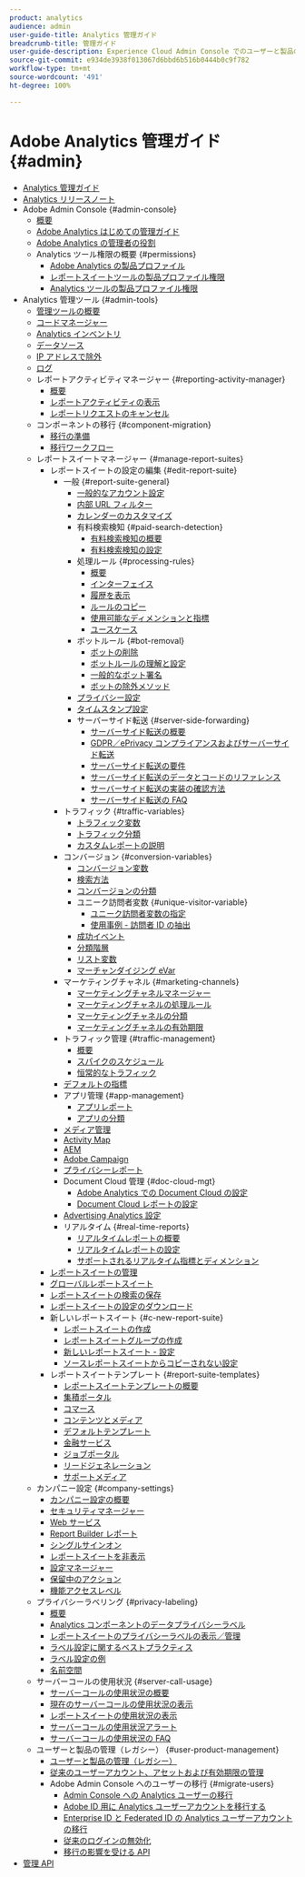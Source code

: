 ```yaml
---
product: analytics
audience: admin
user-guide-title: Analytics 管理ガイド
breadcrumb-title: 管理ガイド
user-guide-description: Experience Cloud Admin Console でのユーザーと製品の管理、レポートスイートの設定など、Analytics の管理タスクについて説明します。
source-git-commit: e934de3938f013067d6bbd6b516b0444b0c9f782
workflow-type: tm+mt
source-wordcount: '491'
ht-degree: 100%

---
```



# Adobe Analytics 管理ガイド {#admin}

+ [Analytics 管理ガイド](home.md)
+ [Analytics リリースノート](https://experienceleague.adobe.com/ja/docs/analytics/release-notes/latest)
+ Adobe Admin Console {#admin-console}
   + [概要](admin-console/home.md)
   + [Adobe Analytics はじめての管理ガイド](admin-console/first-admin-guide.md)
   + [Adobe Analytics の管理者の役割](admin-console/admin-roles-in-analytics.md)
   + Analytics ツール権限の概要 {#permissions}
      + [Adobe Analytics の製品プロファイル](admin-console/permissions/product-profile.md)
      + [レポートスイートツールの製品プロファイル権限](admin-console/permissions/report-suite-tools.md)
      + [Analytics ツールの製品プロファイル権限](admin-console/permissions/analytics-tools.md)
+ Analytics 管理ツール {#admin-tools}
   + [管理ツールの概要](tools/c-admin-tools.md)
   + [コードマネージャー](tools/code-manager-admin.md)
   + [Analytics インベントリ](tools/analytics-inventory.md)
   + [データソース](tools/data-sources.md)
   + [IP アドレスで除外](tools/exclude-ip.md)
   + [ログ](tools/logs.md)
   + レポートアクティビティマネージャー {#reporting-activity-manager}
      + [概要](tools/reporting-activity-manager/reporting-activity-overview.md)
      + [レポートアクティビティの表示](tools//reporting-activity-manager/reporting-activity.md)
      + [レポートリクエストのキャンセル](tools/reporting-activity-manager/reporting-activity-cancel-requests.md)
   + コンポーネントの移行 {#component-migration}
      + [移行の準備](tools/component-migration/prepare-component-migration.md)
      + [移行ワークフロー](tools/component-migration/component-migration.md)
   + レポートスイートマネージャー {#manage-report-suites}
      + レポートスイートの設定の編集 {#edit-report-suite}
         + 一般 {#report-suite-general}
            + [一般的なアカウント設定](tools/manage-rs/edit-settings/general/general-acct-settings-admin.md)
            + [内部 URL フィルター](tools/manage-rs/edit-settings/general/internal-url-filter-admin.md)
            + [カレンダーのカスタマイズ](tools/manage-rs/edit-settings/general/custom-calendar.md)
            + 有料検索検知 {#paid-search-detection}
               + [有料検索検知の概要](tools/manage-rs/edit-settings/general/paid-search-detection/paid-search-detection.md)
               + [有料検索検知の設定](tools/manage-rs/edit-settings/general/paid-search-detection/t-paid-search-detection.md)
            + 処理ルール {#processing-rules}
               + [概要](tools/manage-rs/edit-settings/general/processing-rules/pr-overview.md)
               + [インターフェイス](tools/manage-rs/edit-settings/general/processing-rules/pr-interface.md)
               + [履歴を表示](tools/manage-rs/edit-settings/general/processing-rules/pr-view-history.md)
               + [ルールのコピー](tools/manage-rs/edit-settings/general/processing-rules/pr-copy.md)
               + [使用可能なディメンションと指標](tools/manage-rs/edit-settings/general/processing-rules/pr-variables.md)
               + [ユースケース](tools/manage-rs/edit-settings/general/processing-rules/pr-use-cases.md)
            + ボットルール {#bot-removal}
               + [ボットの削除](tools/manage-rs/edit-settings/general/bot-removal/bot-removal.md)
               + [ボットルールの理解と設定](tools/manage-rs/edit-settings/general/bot-removal/bot-rules.md)
               + [一般的なボット署名](tools/manage-rs/edit-settings/general/bot-removal/bot-signatures.md)
               + [ボットの除外メソッド](tools/manage-rs/edit-settings/general/bot-removal/bot-exclusion-methods.md)
            + [プライバシー設定](tools/manage-rs/edit-settings/general/privacy-settings.md)
            + [タイムスタンプ設定](tools/manage-rs/edit-settings/general/timestamp-configuration.md)
            + サーバーサイド転送 {#server-side-forwarding}
               + [サーバーサイド転送の概要](tools/manage-rs/edit-settings/general/c-server-side-forwarding/ssf.md)
               + [GDPR／ePrivacy コンプライアンスおよびサーバーサイド転送](tools/manage-rs/edit-settings/general/c-server-side-forwarding/ssf-gdpr.md)
               + [サーバーサイド転送の要件](tools/manage-rs/edit-settings/general/c-server-side-forwarding/ssf-requirements.md)
               + [サーバーサイド転送のデータとコードのリファレンス](tools/manage-rs/edit-settings/general/c-server-side-forwarding/ssf-reference.md)
               + [サーバーサイド転送の実装の確認方法](tools/manage-rs/edit-settings/general/c-server-side-forwarding/ssf-verify.md)
               + [サーバーサイド転送の FAQ](tools/manage-rs/edit-settings/general/c-server-side-forwarding/ssf-faq.md)
         + トラフィック {#traffic-variables}
            + [トラフィック変数](tools/manage-rs/edit-settings/c-traffic-variables/traffic-var.md)
            + [トラフィック分類](tools/manage-rs/edit-settings/c-traffic-variables/traffic-classifications.md)
            + [カスタムレポートの説明](tools/manage-rs/edit-settings/c-traffic-variables/custom-desc-admin.md)
         + コンバージョン {#conversion-variables}
            + [コンバージョン変数](tools/manage-rs/edit-settings/conversion-var-admin/conversion-var-admin.md)
            + [検索方法](tools/manage-rs/edit-settings/conversion-var-admin/finding-methods.md)
            + [コンバージョンの分類](tools/manage-rs/edit-settings/conversion-var-admin/conversion-classifications.md)
            + ユニーク訪問者変数 {#unique-visitor-variable}
               + [ユニーク訪問者変数の指定](tools/manage-rs/edit-settings/conversion-var-admin/unique-visitor-variable-admin/t-unique-visitor-variable.md)
               + [使用事例 - 訪問者 ID の抽出](tools/manage-rs/edit-settings/conversion-var-admin/unique-visitor-variable-admin/extract-visitorids-usecase.md)
            + [成功イベント](tools/manage-rs/edit-settings/conversion-var-admin/c-success-events/success-event.md)
            + [分類階層](tools/manage-rs/edit-settings/conversion-var-admin/classification-hierarchies.md)
            + [リスト変数](tools/manage-rs/edit-settings/conversion-var-admin/list-var-admin.md)
            + [マーチャンダイジング eVar](tools/manage-rs/edit-settings/conversion-var-admin/merchandising-evars.md)
         + マーケティングチャネル {#marketing-channels}
            + [マーケティングチャネルマネージャー](tools/manage-rs/edit-settings/marketing-channels/c-channels.md)
            + [マーケティングチャネルの処理ルール](tools/manage-rs/edit-settings/marketing-channels/mc-proc-rules.md)
            + [マーケティングチャネルの分類](tools/manage-rs/edit-settings/marketing-channels/classifications-mchannel.md)
            + [マーケティングチャネルの有効期限](tools/manage-rs/edit-settings/marketing-channels/visitor-engagement.md)
         + トラフィック管理 {#traffic-management}
            + [概要](tools/manage-rs/edit-settings/c-traffic-management/traffic-management.md)
            + [スパイクのスケジュール](tools/manage-rs/edit-settings/c-traffic-management/t-traffic-schedule-spike.md)
            + [恒常的なトラフィック](tools/manage-rs/edit-settings/c-traffic-management/t-traffic-permanent.md)
         + [デフォルトの指標](tools/manage-rs/edit-settings/default-metrics.md)
         + アプリ管理 {#app-management}
            + [アプリレポート](tools/manage-rs/edit-settings/app-reporting.md)
            + [アプリの分類](tools/manage-rs/edit-settings/app-classifications.md)
         + [メディア管理](tools/manage-rs/edit-settings/media-management.md)
         + [Activity Map](tools/manage-rs/edit-settings/activity-map.md)
         + [AEM](tools/manage-rs/edit-settings/adobe-experience-manager.md)
         + [Adobe Campaign](tools/manage-rs/edit-settings/adobe-campaign.md)
         + [プライバシーレポート](tools/manage-rs/edit-settings/privacy-reporting.md)
         + Document Cloud 管理 {#doc-cloud-mgt}
            + [Adobe Analytics での Document Cloud の設定](tools/manage-rs/edit-settings/document-cloud-mgt.md)
            + [Document Cloud レポートの設定](tools/manage-rs/edit-settings/document-cloud-config.md)
         + [Advertising Analytics 設定](tools/manage-rs/edit-settings/advertising-analytics-config.md)
         + リアルタイム {#real-time-reports}
            + [リアルタイムレポートの概要](tools/manage-rs/edit-settings/realtime/realtime.md)
            + [リアルタイムレポートの設定](tools/manage-rs/edit-settings/realtime/t-realtime-admin.md)
            + [サポートされるリアルタイム指標とディメンション](tools/manage-rs/edit-settings/realtime/realtime-metrics.md)
      + [レポートスイートの管理](tools/manage-rs/report-suites-admin.md)
      + [グローバルレポートスイート](tools/manage-rs/rollup-report-suite.md)
      + [レポートスイートの検索の保存](tools/manage-rs/t-report-suite-saved-search.md)
      + [レポートスイートの設定のダウンロード](tools/manage-rs/t-download-rs-settings.md)
      + 新しいレポートスイート {#c-new-report-suite}
         + [レポートスイートの作成](tools/manage-rs/new-rs/t-create-a-report-suite.md)
         + [レポートスイートグループの作成](tools/manage-rs/new-rs/t-create-rs-group.md)
         + [新しいレポートスイート - 設定](tools/manage-rs/new-rs/new-report-suite.md)
         + [ソースレポートスイートからコピーされない設定](tools/manage-rs/new-rs/settings-not-copied-from-rs.md)
      + レポートスイートテンプレート {#report-suite-templates}
         + [レポートスイートテンプレートの概要](tools/manage-rs/rs-templates/report-suite-templates.md)
         + [集積ポータル](tools/manage-rs/rs-templates/aggregator-portal.md)
         + [コマース](tools/manage-rs/rs-templates/commerce-admin.md)
         + [コンテンツとメディア](tools/manage-rs/rs-templates/content-media.md)
         + [デフォルトテンプレート](tools/manage-rs/rs-templates/default-rs-template.md)
         + [金融サービス](tools/manage-rs/rs-templates/financial-services.md)
         + [ジョブポータル](tools/manage-rs/rs-templates/job-portal.md)
         + [リードジェネレーション](tools/manage-rs/rs-templates/lead-generation.md)
         + [サポートメディア](tools/manage-rs/rs-templates/support-media.md)
   + カンパニー設定 {#company-settings}
      + [カンパニー設定の概要](tools/company/c-company-settings.md)
      + [セキュリティマネージャー](tools/company/security-manager.md)
      + [Web サービス](tools/company/web-services-admin.md)
      + [Report Builder レポート](tools/company/report-builder-reports-admin.md)
      + [シングルサインオン](tools/company/single-signon-admin.md)
      + [レポートスイートを非表示](tools/company/c-hide-report-suites.md)
      + [設定マネージャー](tools/company/preferences-manager.md)
      + [保留中のアクション](tools/company/pending-actions-admin.md)
      + [機能アクセスレベル](tools/company/feature-access-levels.md)
   + プライバシーラベリング {#privacy-labeling}
      + [概要](tools/privacy-labeling/labeling-overview.md)
      + [Analytics コンポーネントのデータプライバシーラベル](tools/privacy-labeling/labels.md)
      + [レポートスイートのプライバシーラベルの表示／管理](tools/privacy-labeling/view-settings.md)
      + [ラベル設定に関するベストプラクティス](tools/privacy-labeling/best-practices.md)
      + [ラベル設定の例](tools/privacy-labeling/examples.md)
      + [名前空間](tools/privacy-labeling/namespaces.md)
   + サーバーコールの使用状況 {#server-call-usage}
      + [サーバーコールの使用状況の概要](tools/server-call-usage/overage-overview.md)
      + [現在のサーバーコールの使用状況の表示](tools/server-call-usage/server-call-usage-dashboard.md)
      + [レポートスイートの使用状況の表示](tools/server-call-usage/report-suite-usage.md)
      + [サーバーコールの使用状況アラート](tools/server-call-usage/scu-alerts.md)
      + [サーバーコールの使用状況の FAQ](tools/server-call-usage/overage-faq.md)
   + ユーザーと製品の管理（レガシー） {#user-product-management}
      + [ユーザーと製品の管理（レガシー）](tools/user-management/user-management.md)
      + [従来のユーザーアカウント、アセットおよび有効期限の管理](tools/user-management/users-assets.md)
      + Adobe Admin Console へのユーザーの移行 {#migrate-users}
         + [Admin Console への Analytics ユーザーの移行](tools/user-management/user-migration/c-migration-tool.md)
         + [Adobe ID 用に Analytics ユーザーアカウントを移行する ](tools/user-management/user-migration/t-migrate-users.md)
         + [Enterprise ID と Federated ID の Analytics ユーザーアカウントの移行 ](tools/user-management/user-migration/migrate-enterprise.md)
         + [従来のログインの無効化](tools/user-management/user-migration/t-disable-legacy-login.md)
         + [移行の影響を受ける API](tools/user-management/user-migration/developer.md)
+ [管理 API](https://developer.adobe.com/analytics-apis/docs/2.0/)
